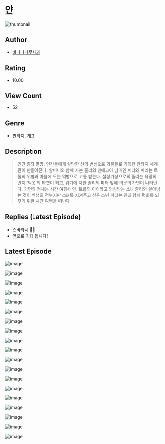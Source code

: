 # [얀](https://comic.naver.com/bestChallenge/list?titleId=810539)
![thumbnail](https://image-comic.pstatic.net/user_contents_data/challenge_comic/2023/05/23/331917/upload_7364619288422068790_480x623.jpeg)

## Author
- [바나나나무사과](https://comic.naver.com/artistTitle?id=331917)

## Rating
- 10.00

## View Count
- 52

## Genre
- 판타지, 개그

## Description
> 인간 종의 멸망. 인간들에게 실망한 신의 변심으로 괴물들로 가득한 판타지 세계관이 만들어진다. 할머니와 함께 사는 줄리와 천애고아 남매인 피터와 피리는 트롤의 위협과 마을에 도는 역병으로 고통 받는다. 설상가상으로의 줄리는 욕망의 반지 ‘악몽’의 타겟이 되고, 위기에 처한 줄리와 피터 앞에 의문의 가면이 나타난다. 가면의 정체는 시간 여행사 얀. 트롤의 아이라고 의심받는 소녀 줄리와 살아남는 것이 인생의 전부지만 소녀를 지켜주고 싶은 소년 피터는 얀과 함께 평화를 되찾기 위한 시간 여행을 떠난다

## Replies (Latest Episode)
- 스바라시 👍🏻
- 앞으로 기대 됩니다!

## Latest Episode
![image](https://image-comic.pstatic.net/user_contents_data/challenge_comic/2023/05/23/331917/upload_3630575533142860849.jpeg)

![image](https://image-comic.pstatic.net/user_contents_data/challenge_comic/2023/05/23/331917/upload_7220508460640907829.jpeg)

![image](https://image-comic.pstatic.net/user_contents_data/challenge_comic/2023/05/23/331917/upload_3486967220648763953.jpeg)

![image](https://image-comic.pstatic.net/user_contents_data/challenge_comic/2023/05/23/331917/upload_7077464205413529185.jpeg)

![image](https://image-comic.pstatic.net/user_contents_data/challenge_comic/2023/05/23/331917/upload_3906983066936304695.jpeg)

![image](https://image-comic.pstatic.net/user_contents_data/challenge_comic/2023/05/23/331917/upload_4063151084212336182.jpeg)

![image](https://image-comic.pstatic.net/user_contents_data/challenge_comic/2023/05/23/331917/upload_4051323427198677554.jpeg)

![image](https://image-comic.pstatic.net/user_contents_data/challenge_comic/2023/05/23/331917/upload_4123106371717719094.jpeg)

![image](https://image-comic.pstatic.net/user_contents_data/challenge_comic/2023/05/23/331917/upload_7005693608992268856.jpeg)

![image](https://image-comic.pstatic.net/user_contents_data/challenge_comic/2023/05/23/331917/upload_3486690331925755961.jpeg)

![image](https://image-comic.pstatic.net/user_contents_data/challenge_comic/2023/05/23/331917/upload_7147838442099336547.jpeg)

![image](https://image-comic.pstatic.net/user_contents_data/challenge_comic/2023/05/23/331917/upload_7234528548104974644.jpeg)

![image](https://image-comic.pstatic.net/user_contents_data/challenge_comic/2023/05/23/331917/upload_3906365120617723702.jpeg)

![image](https://image-comic.pstatic.net/user_contents_data/challenge_comic/2023/05/23/331917/upload_3546638819709368117.jpeg)

![image](https://image-comic.pstatic.net/user_contents_data/challenge_comic/2023/05/23/331917/upload_7292234039966118452.jpeg)

![image](https://image-comic.pstatic.net/user_contents_data/challenge_comic/2023/05/23/331917/upload_4050537284904576099.jpeg)

![image](https://image-comic.pstatic.net/user_contents_data/challenge_comic/2023/05/23/331917/upload_3904958858147488312.jpeg)

![image](https://image-comic.pstatic.net/user_contents_data/challenge_comic/2023/05/23/331917/upload_3487022392959656547.jpeg)

![image](https://image-comic.pstatic.net/user_contents_data/challenge_comic/2023/05/23/331917/upload_3703196270357459510.jpeg)
